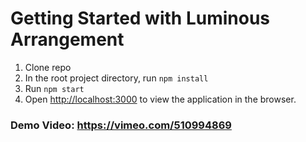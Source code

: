 # Getting Started with Luminous Arrangement

1. Clone repo 
2. In the root project directory, run `npm install`
3. Run `npm start`
4. Open [http://localhost:3000](http://localhost:3000) to view the application in the browser.

### Demo Video: https://vimeo.com/510994869




